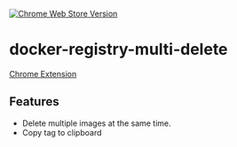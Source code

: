 [![Chrome Web Store Version](https://img.shields.io/chrome-web-store/v/giknieejnbffcbgmfeaklhljnlhhjcig.svg?style=flat-square)](https://chrome.google.com/webstore/detail/giknieejnbffcbgmfeaklhljnlhhjcig)


# docker-registry-multi-delete

[Chrome Extension](https://chrome.google.com/webstore/detail/giknieejnbffcbgmfeaklhljnlhhjcig/)


## Features
- Delete multiple images at the same time.
- Copy tag to clipboard
